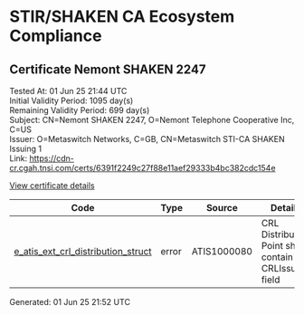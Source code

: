 # STIR/SHAKEN CA Ecosystem Compliance

## Certificate Nemont SHAKEN 2247

Tested At: 01 Jun 25 21:44 UTC\
Initial Validity Period: 1095 day(s)\
Remaining Validity Period: 699 day(s)\
Subject: CN=Nemont SHAKEN 2247, O=Nemont Telephone Cooperative Inc, C=US\
Issuer: O=Metaswitch Networks, C=GB, CN=Metaswitch STI-CA SHAKEN Issuing 1\
Link: https://cdn-cr.cgah.tnsi.com/certs/6391f2249c27f88e11aef29333b4bc382cdc154e

[View certificate details](https://x509.io/?cert=MIIChzCCAi2gAwIBAgIQIbjTb2dhhmjO0SZyTZAlzDAKBggqhkjOPQQDAjBYMSswKQYDVQQDDCJNZXRhc3dpdGNoIFNUSS1DQSBTSEFLRU4gSXNzdWluZyAxMQswCQYDVQQGEwJHQjEcMBoGA1UECgwTTWV0YXN3aXRjaCBOZXR3b3JrczAeFw0yNDA1MDExMjMzNTZaFw0yNzA1MDExMjMzNTZaMFUxCzAJBgNVBAYTAlVTMSkwJwYDVQQKDCBOZW1vbnQgVGVsZXBob25lIENvb3BlcmF0aXZlIEluYzEbMBkGA1UEAwwSTmVtb250IFNIQUtFTiAyMjQ3MFkwEwYHKoZIzj0CAQYIKoZIzj0DAQcDQgAE8YNCxWsw2AZWf%2F%2BhlTyZppJQykMRkycOEZ%2B09Ztw0YjXf8bj%2FT7RhUar7kOXkO3UcGK1SAfWHLRxf6Eg8xvcUqOB2zCB2DAMBgNVHRMBAf8EAjAAMA4GA1UdDwEB%2FwQEAwIHgDAWBggrBgEFBQcBGgQKMAigBhYEMjI0NzBHBgNVHR8EQDA%2BMDygOqA4hjZodHRwczovL2F1dGhlbnRpY2F0ZS1hcGkuaWNvbmVjdGl2LmNvbS9kb3dubG9hZC92MS9jcmwwFwYDVR0gBBAwDjAMBgpghkgBhv8JAQEEMB0GA1UdDgQWBBT88uWFCLxGUNgBduOtDrW4fR3EEjAfBgNVHSMEGDAWgBTNHqcAEBDaMh1pGjnV0kYLLDyH1jAKBggqhkjOPQQDAgNIADBFAiEAuNOn1lmxqM8Wn9CfdYcd%2FYoL1pYVMxZDOXDgiV43mRUCIE37o%2FKlUMERzYnLI5xZkHILlVmb2XCvOZA9W7hn9gmu)

| Code | Type | Source | Details |
|------|------|--------|---------|
| [e_atis_ext_crl_distribution_struct](../../ISSUES/e_atis_ext_crl_distribution_struct/README.md) | error | ATIS1000080 | CRL Distribution Point shall contain a CRLIssuer field |


Generated: 01 Jun 25 21:52 UTC